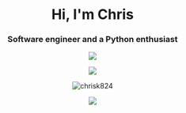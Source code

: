 <h1 align="center">Hi, I'm Chris </h1>
<h3 align="center">Software engineer and a Python enthusiast</h3>

<p align="center">
  <img align="center" src="https://github-readme-stats-chrisk824.vercel.app/api?username=chrisK824&show_icons=true&count_private=true&include_all_commits=true&theme=dark&card_width=500&number_format=long&dummy=unused" />
</p>


<p align="center">
  <img align="center" src="https://github-readme-stats-chrisk824.vercel.app/api/top-langs?username=chrisK824&card_width=500&layout=compact&langs_count=10&dummy=unused" />
</p>

<p align="center"><img align="center" src="https://streak-stats.demolab.com/?user=chrisK824&theme=highcontrast&starting_year=2010&dummy=unused" alt="chrisk824" /></p>

<p align="center">
  <img align="center" src="https://github-readme-stats-chrisk824.vercel.app/api/wakatime?username=chrisK824&custom_title=Time%20spent%20since%2023-03-2023&layout=compact&langs_count=10&dummy=unused" />
</p>
